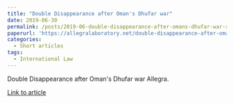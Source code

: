 ```yaml
---
title: "Double Disappearance after Oman's Dhufar war"
date: 2019-06-30
permalink: /posts/2019-06-double-disappearance-after-omans-dhufar-war-stateless-displaced-disappeared/
paperurl: 'https://allegralaboratory.net/double-disappearance-after-omans-dhufar-war-stateless-displaced-disappeared/'
categories:
  - Short articles
tags:
  - International Law
---
```


Double Disappearance after Oman's Dhufar war Allegra. 

[Link to article](https://allegralaboratory.net/double-disappearance-after-omans-dhufar-war-stateless-displaced-disappeared/)
